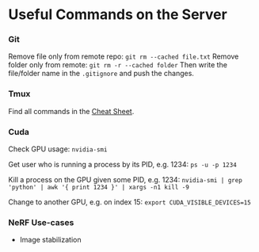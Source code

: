 # Useful Commands on the Server

### Git

Remove file only from remote repo: `git rm --cached file.txt`
Remove folder only from remote: `git rm -r --cached folder`
Then write the file/folder name in the `.gitignore` and push the changes.

### Tmux

Find all commands in the [Cheat Sheet](https://tmuxcheatsheet.com).

### Cuda

Check GPU usage: `nvidia-smi`

Get user who is running a process by its PID, e.g. 1234: `ps -u -p 1234`

Kill a process on the GPU given some PID, e.g. 1234: 
`nvidia-smi | grep 'python' | awk '{ print 1234 }' | xargs -n1 kill -9`

Change to another GPU, e.g. on index 15: `export CUDA_VISIBLE_DEVICES=15`


### NeRF Use-cases

- Image stabilization
